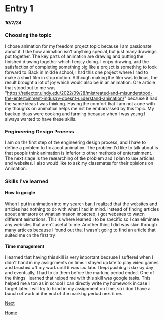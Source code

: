 # Entry 1
##### 10/7/24

### Choosing the topic
I chose animation for my freedom project topic because I am passionate about it. I like how animation isn't anything special, but just many drawings put together. The key parts of animation are drawing and putting the finished drawing together which I enjoy doing.  I enjoy drawing, and the satisfaction of completing something big like a project is something to look forward to. Back in middle school, I had this one project where I had to make a short film in stop motion. Although making the film was tedious, the result brought a lot of joy which would also be in an animation. One article that stood out to me was "https://reflector.uindy.edu/2022/09/28/mistreated-and-misunderstood-the-entertainment-industry-doesnt-understand-animation/" because it had the same ideas I was thinking. Having the comfort that I am not alone with my thoughts on animation helps me not be embarrassed by this topic. My backup ideas were cooking and farming because when I was young I always wanted to have these skills. 

### Engineering Design Process
I am on the first step of the engineering design process, and I have to define a problem to fix about animation. The problem I'd like to talk about is that people think animation is inferior to other methods of entertainment. The next stage is the researching of the problem and I plan to use articles and websites. I also would like to ask my classmates for their opinions on Animation.

### Skills I've learned
#### How to google
When I put in animation into my search bar, I realized that the websites and articles had nothing to do with what I had in mind. Instead of finding articles about animators or what animation impacted, I got websites to watch different animations. This is where learned i to be specific so I can eliminate any websites that aren't useful to me. Another thing I did was skim through many articles because I found out that I wasn't going to find an article that suited me on the first try. 

#### Time management
I learned that having this skill is very important because I suffered when I didn't hand in my assignments on time. I stayed up late to play video games and brushed off my work until it was too late. I kept pushing it day by day and eventually, I had to do them before the marking period ended. One of the things I learned that helped me with this skill was google tasks. This helped me a ton as in school I can directly write my homework in case I forget later. I will try to hand in my assignment on time, so i don't have a bunch of work at the end of the marking period next time.  

[Next](entry02.md)

[Home](../README.md)
